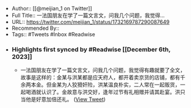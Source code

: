 - Author:: [[@meijian_1 on Twitter]]
- Full Title:: 一法国朋友在学了一篇文言文，问我几个问题，我觉得...
- URL:: https://twitter.com/meijian_1/status/1732169787290087649
- Recommended By::
- Tags:: #Tweets #Inbox #Readwise
- ### Highlights first synced by #Readwise [[December 6th, 2023]]
    - 一法国朋友在学了一篇文言文，问我几个问题，我觉得有趣就要了全文，故事是这样的：金某与洪某都是应天府人，都开着卖京货的店铺，都有千余两本金。但金某为人狡猾奸险，洪某温良朴实，二人常在一起贩货，一起喝酒就认识了。金故意与洪交好，逢年过节有礼相赠并请其赴宴。洪只当他是好意加倍还礼。 ([View Tweet](https://twitter.com/meijian_1/status/1732169787290087649))
